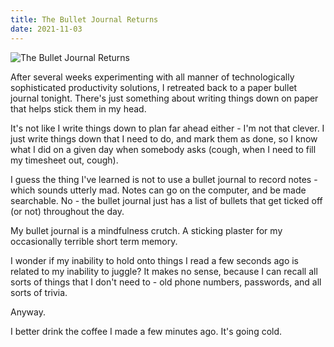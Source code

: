 ```yaml
---
title: The Bullet Journal Returns
date: 2021-11-03
---
```


![The Bullet Journal Returns](https://source.unsplash.com/03UCoidYvXw/1600x900)

After several weeks experimenting with all manner of technologically sophisticated productivity solutions, I retreated back to a paper bullet journal tonight. There's just something about writing things down on paper that helps stick them in my head.

It's not like I write things down to plan far ahead either - I'm not that clever. I just write things down that I need to do, and mark them as done, so I know what I did on a given day when somebody asks (cough, when I need to fill my timesheet out, cough).

I guess the thing I've learned is not to use a bullet journal to record notes - which sounds utterly mad. Notes can go on the computer, and be made searchable. No - the bullet journal just has a list of bullets that get ticked off (or not) throughout the day.

My bullet journal is a mindfulness crutch. A sticking plaster for my occasionally terrible short term memory.

I wonder if my inability to hold onto things I read a few seconds ago is related to my inability to juggle? It makes no sense, because I can recall all sorts of things that I don't need to - old phone numbers, passwords, and all sorts of trivia.

Anyway.

I better drink the coffee I made a few minutes ago. It's going cold.